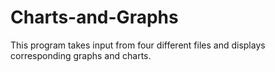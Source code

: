 # Charts-and-Graphs
This program takes input from four different files and displays corresponding graphs and charts.
